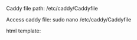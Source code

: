 Caddy file path: /etc/caddy/Caddyfile

Access caddy file: sudo nano /etc/caddy/Caddyfile


html template:

<!DOCTYPE html>
<html lang='en'>
  <head>
    <title>Chord Generator</title>
    <meta charset='UTF-8'/>
    <link rel='stylesheet' href='styles.css'/>
  </head>
  <body>
      
  </body>
</html>